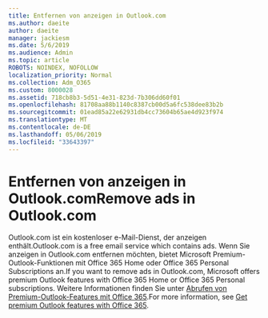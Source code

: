 ```yaml
---
title: Entfernen von anzeigen in Outlook.com
ms.author: daeite
author: daeite
manager: jackiesm
ms.date: 5/6/2019
ms.audience: Admin
ms.topic: article
ROBOTS: NOINDEX, NOFOLLOW
localization_priority: Normal
ms.collection: Adm_O365
ms.custom: 8000028
ms.assetid: 718cb8b3-5d51-4e31-823d-7b306dd60f01
ms.openlocfilehash: 81708aa88b1140c8387cb00d5a6fc538dee83b2b
ms.sourcegitcommit: 01ead85a22e62931db4cc73604b65ae4d923f974
ms.translationtype: MT
ms.contentlocale: de-DE
ms.lasthandoff: 05/06/2019
ms.locfileid: "33643397"
---
```

# <a name="remove-ads-in-outlookcom"></a><span data-ttu-id="0b8cf-102">Entfernen von anzeigen in Outlook.com</span><span class="sxs-lookup"><span data-stu-id="0b8cf-102">Remove ads in Outlook.com</span></span>

<span data-ttu-id="0b8cf-103">Outlook.com ist ein kostenloser e-Mail-Dienst, der anzeigen enthält.</span><span class="sxs-lookup"><span data-stu-id="0b8cf-103">Outlook.com is a free email service which contains ads.</span></span> <span data-ttu-id="0b8cf-104">Wenn Sie anzeigen in Outlook.com entfernen möchten, bietet Microsoft Premium-Outlook-Funktionen mit Office 365 Home oder Office 365 Personal Subscriptions an.</span><span class="sxs-lookup"><span data-stu-id="0b8cf-104">If you want to remove ads in Outlook.com, Microsoft offers premium Outlook features with Office 365 Home or Office 365 Personal subscriptions.</span></span> <span data-ttu-id="0b8cf-105">Weitere Informationen finden Sie unter [Abrufen von Premium-Outlook-Features mit Office 365](https://go.microsoft.com/fwlink/?linkid=872181).</span><span class="sxs-lookup"><span data-stu-id="0b8cf-105">For more information, see [Get premium Outlook features with Office 365](https://go.microsoft.com/fwlink/?linkid=872181).</span></span>